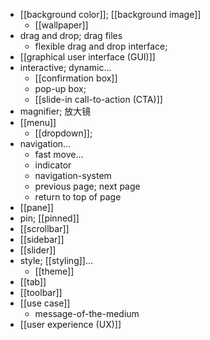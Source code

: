 - [[background color]]; [[background image]]
    - [[wallpaper]]
- drag and drop; drag files
    - flexible drag and drop interface;
- [[graphical user interface (GUI)]]
- interactive; dynamic...
    - [[confirmation box]]
    - pop-up box;
    - [[slide-in call-to-action (CTA)]]
- magnifier; 放大镜
- [[menu]]
    - [[dropdown]];
- navigation...
    - fast move...
    - indicator
    - navigation-system
    - previous page; next page
    - return to top of page
- [[pane]]
- pin; [[pinned]]
- [[scrollbar]]
- [[sidebar]]
- [[slider]]
- style; [[styling]]...
    - [[theme]]
- [[tab]]
- [[toolbar]]
- [[use case]]
    - message-of-the-medium
- [[user experience (UX)]]
